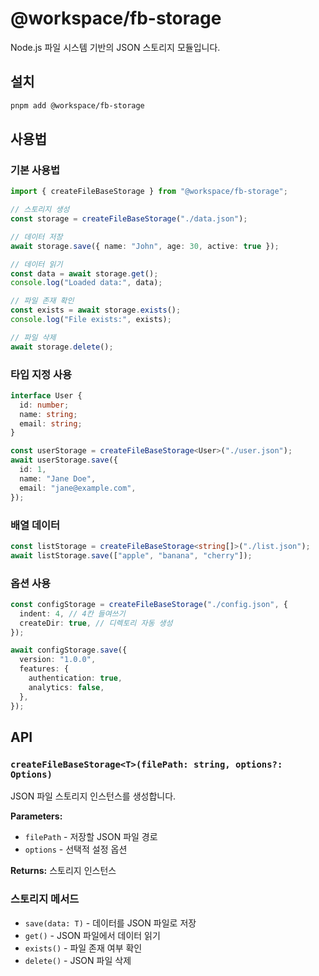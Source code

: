 # @workspace/fb-storage

Node.js 파일 시스템 기반의 JSON 스토리지 모듈입니다.

## 설치

```bash
pnpm add @workspace/fb-storage
```

## 사용법

### 기본 사용법

```typescript
import { createFileBaseStorage } from "@workspace/fb-storage";

// 스토리지 생성
const storage = createFileBaseStorage("./data.json");

// 데이터 저장
await storage.save({ name: "John", age: 30, active: true });

// 데이터 읽기
const data = await storage.get();
console.log("Loaded data:", data);

// 파일 존재 확인
const exists = await storage.exists();
console.log("File exists:", exists);

// 파일 삭제
await storage.delete();
```

### 타입 지정 사용

```typescript
interface User {
  id: number;
  name: string;
  email: string;
}

const userStorage = createFileBaseStorage<User>("./user.json");
await userStorage.save({
  id: 1,
  name: "Jane Doe",
  email: "jane@example.com",
});
```

### 배열 데이터

```typescript
const listStorage = createFileBaseStorage<string[]>("./list.json");
await listStorage.save(["apple", "banana", "cherry"]);
```

### 옵션 사용

```typescript
const configStorage = createFileBaseStorage("./config.json", {
  indent: 4, // 4칸 들여쓰기
  createDir: true, // 디렉토리 자동 생성
});

await configStorage.save({
  version: "1.0.0",
  features: {
    authentication: true,
    analytics: false,
  },
});
```

## API

### `createFileBaseStorage<T>(filePath: string, options?: Options)`

JSON 파일 스토리지 인스턴스를 생성합니다.

**Parameters:**

- `filePath` - 저장할 JSON 파일 경로
- `options` - 선택적 설정 옵션

**Returns:** 스토리지 인스턴스

### 스토리지 메서드

- `save(data: T)` - 데이터를 JSON 파일로 저장
- `get()` - JSON 파일에서 데이터 읽기
- `exists()` - 파일 존재 여부 확인
- `delete()` - JSON 파일 삭제
